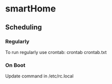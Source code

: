 # smartHome


## Scheduling

### Regularly
To run regularly use crontab:
   crontab crontab.txt


### On Boot
Update command in /etc/rc.local
